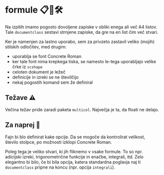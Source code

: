 # formule 📋📐🛠️

Na izpitih imamo pogosto dovoljene zapiske v obliki enega ali več A4 listov. Tale `documentclass` sestavi strnjene zapiske, da gre na en list čim več stvari.

Ker je namenjen za lastno uporabo, sem za privzeto zastavil veliko (mojih) stilskih odločitev, med drugim:

- uporablja se font Concrete Roman
- ker tale font nima krepkega tiska, se namesto le-tega uporabljajo velike črke iz `scshape`
- celoten dokument je ležeč
- definicije in izreki se ne številčijo
- nekaj pogostih komand sem že definiral

## Težave ⚠️

Večina težav pride zaradi paketa `multicol`. Največja je ta, da floati ne delajo.

## Za naprej 👀

Fajn bi blo definirat kake opcije. Da se mogoče da kontrolirat velikost, število stolpce, po možnosti izklopi Concrete Roman.

Poleg tega je veliko stvari, ki jih fliknemo v vsake formule. To so npr. adicijski izreki, trigonometrične funkcije in enačbe, integrali, itd. Zelo elegantno bi bilo, če bi bila opcija, katera standardna poglavja naj ti `documentclass` pripne na koncu (npr. opcija `integrali`).
